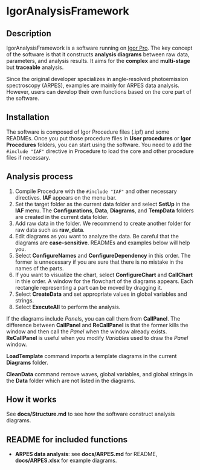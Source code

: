 # IgorAnalysisFramework

## Description

IgorAnalysisFramework is a software running on [Igor Pro](https://www.wavemetrics.com/).
The key concept of the software is that it constructs **analysis diagrams** between raw data, parameters, and analysis results.
It aims for the **complex** and **multi-stage** but **traceable** analysis.

Since the original developer specializes in angle-resolved photoemission spectroscopy (ARPES), examples are mainly for ARPES data analysis.
However, users can develop their own functions based on the core part of the software.

## Installation

The software is composed of Igor Procedure files (.ipf) and some READMEs.
Once you put those procedure files in **User procedures** or **Igor Procedures** folders, you can start using the software.
You need to add the ```#include "IAF"``` directive in Procedure to load the core and other procedure files if necessary.

## Analysis process
1. Compile Procedure with the ```#include "IAF"``` and other necessary directives. **IAF** appears on the menu bar.
1. Set the target folder as the current data folder and select **SetUp** in the **IAF** menu. The **Configurations**, **Data**, **Diagrams**, and **TempData** folders are created in the current data folder.
1. Add raw data in the folder. We recommend to create another folder for raw data such as **raw_data**.
1. Edit diagrams as you want to analyze the data. Be careful that the diagrams are **case-sensitive**. READMEs and examples below will help you.
1. Select **ConfigureNames** and **ConfigureDependency** in this order. The former is unnecessary if you are sure that there is no mistake in the names of the parts.
1. If you want to visualize the chart, select **ConfigureChart** and **CallChart** in thie order. A window for the flowchart of the diagrams appears. Each rectangle representing a part can be moved by dragging it.
1. Select **CreateData** and set appropriate values in global variables and strings.
1. Select **ExecuteAll** to perform the analysis.

If the diagrams include *Panel*s, you can call them from **CallPanel**.
The difference between **CallPanel** and **ReCallPanel** is that the former kills the window and then call the *Panel* when the window already exists.
**ReCallPanel** is useful when you modify *Variable*s used to draw the *Panel* window.

**LoadTemplate** command imports a template diagrams in the current **Diagrams** folder.

**CleanData** command remove waves, global variables, and global strings in the **Data** folder which are not listed in the diagrams.

## How it works

See **docs/Structure.md** to see how the software construct analysis diagrams.

## README for included functions

- **ARPES data analysis**: see **docs/ARPES.md** for README, **docs/ARPES.xlsx** for example diagrams.